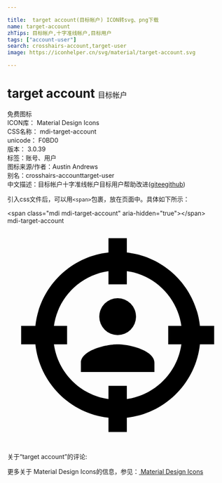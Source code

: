 ```yaml
---

title:  target account(目标帐户) ICON转svg、png下载
name: target-account
zhTips: 目标帐户,十字准线帐户,目标用户
tags: ["account-user"]
search: crosshairs-account,target-user
image: https://iconhelper.cn/svg/material/target-account.svg

---
```


# target account  <small style="font-size: 60%;font-weight: 100">目标帐户</small>


<div class="detail-page">
<p>
<span><span class="badge-success badge">免费图标</span> </span>
<br/>
<span>
ICON库：
<span class="badge-secondary badge">Material Design Icons</span> 
</span>
<br/>
<span>
CSS名称：
<span class="badge-secondary badge">mdi-target-account</span> 
</span>
<br/>
<span>
unicode：
<span class="badge-secondary badge">F0BD0</span> 
<copy-btn content='F0BD0' btn-title=""></copy-btn>
<copy-btn :content='String.fromCodePoint(parseInt("F0BD0", 16))' btn-title="复制U"></copy-btn>
</span>
<br/>
<span>
版本：
<span class="badge-secondary badge">3.0.39</span> 
</span><br/><span>标签：<span class="badge-light badge"><router-link to="/tags/account-user.html">账号、用户</router-link></span></span>
<br/>
<span>图标来源/作者：<span class="badge-light badge">Austin Andrews</span></span> 
<br/>
<span>别名：<span class="badge-light badge">crosshairs-account</span><span class="badge-light badge">target-user</span></span><br/><span class="zh-detail">中文描述：<span class="badge-primary badge">目标帐户</span><span class="badge-primary badge">十字准线帐户</span><span class="badge-primary badge">目标用户</span><span class="help-link"><span>帮助改进</span>(<a href="https://gitee.com/liuwave/icon-helper/edit/master/json/material/target-account.json" target="_blank" rel="noopener noreferrer">gitee</a><a href="https://github.com/liuwave/icon-helper/edit/master/json/material/target-account.json" target="_blank" rel="noopener noreferrer">github</a></span>)</span><br/>
</p>
</div>
<div class="alert alert-dark">
  <i class="mdi mdi-target-account mdi-48px"></i>
  <i class="mdi mdi-target-account mdi-36px"></i>
  <i class="mdi mdi-target-account mdi-24px"></i>
  <i class="mdi mdi-target-account mdi-18px"></i>
</div>
<div>
  <p>引入css文件后，可以用<code>&lt;span&gt;</code>包裹，放在页面中。具体如下所示：    
  </p>
  <div class="alert alert-primary" style="font-size: 14px">
    &lt;span class="mdi mdi-target-account" aria-hidden="true"&gt;&lt;/span&gt;
    <copy-btn content='<span class="mdi mdi-target-account" aria-hidden="true"></span>'></copy-btn>
  </div>
  <div class="alert alert-secondary">
    <i class="mdi mdi-target-account"
    style="font-size: 24px"
    aria-hidden="true"></i> mdi-target-account
    <copy-btn content="mdi-target-account" btn-title="复制图标名称"></copy-btn>
  </div>
</div>
<div id="svg" class="svg-wrap">
<svg xmlns="http://www.w3.org/2000/svg" viewBox="0 0 24 24"><path d="M20.95,11H22.5V13H20.95C20.5,17.17 17.17,20.5 13,20.95V22.5H11V20.95C6.83,20.5 3.5,17.17 3.05,13H1.5V11H3.05C3.5,6.83 6.83,3.5 11,3.05V1.5H13V3.05C17.17,3.5 20.5,6.83 20.95,11M5.07,11H6.5V13H5.07C5.5,16.07 7.93,18.5 11,18.93V17.5H13V18.93C16.07,18.5 18.5,16.07 18.93,13H17.5V11H18.93C18.5,7.93 16.07,5.5 13,5.07V6.5H11V5.07C7.93,5.5 5.5,7.93 5.07,11M16,16H8V15C8,13.67 10.67,13 12,13C13.33,13 16,13.67 16,15V16M12,8A2,2 0 0,1 14,10A2,2 0 0,1 12,12A2,2 0 0,1 10,10A2,2 0 0,1 12,8Z" /></svg>
</div>
<detail full-name='mdi-target-account'></detail>
<div>
<p>关于“target account”的评论:</p>
</div>
<Vssue title="关于“target account”的评论" ></Vssue>    
<div><p>更多关于 Material Design Icons的信息，参见：<a target="_blank" href="https://iconhelper.cn/material.html"> Material Design Icons</a>
</p></div>
